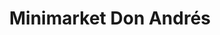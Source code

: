 ---
title: "Minimarket Don Andrés"
url: /ciudad-guayana-puerto-ordaz/minimarket-don-andres/
shop: Lebensmittel
---